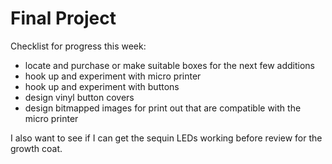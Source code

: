 # Final Project  

Checklist for progress this week:

- locate and purchase or make suitable boxes for the next few additions
- hook up and experiment with micro printer
- hook up and experiment with buttons
- design vinyl button covers
- design bitmapped images for print out that are compatible with the micro printer

I also want to see if I can get the sequin LEDs working before review for the growth coat.  
